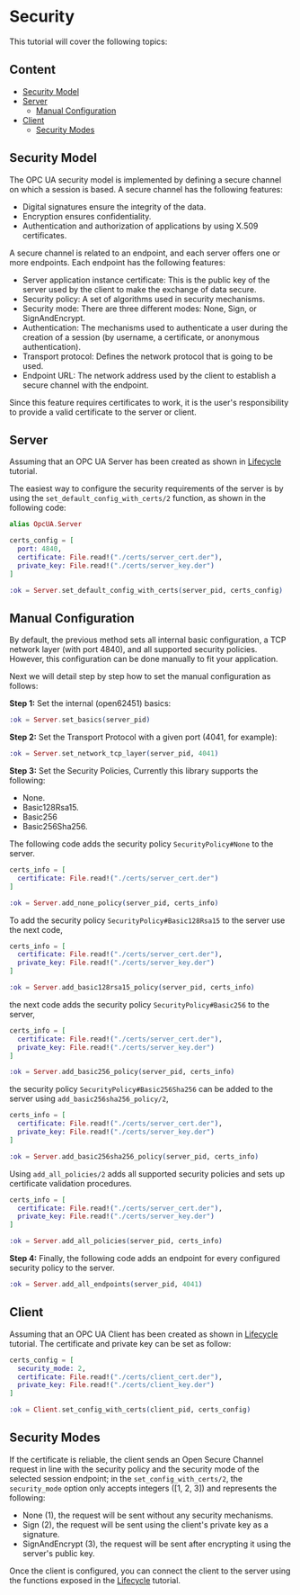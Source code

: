 # Security

This tutorial will cover the following topics:

## Content

- [Security Model](#security-model)
- [Server](#server)
  - [Manual Configuration](#manual-configuration)
- [Client](#client)
  - [Security Modes](#connection)

## Security Model

The OPC UA security model is implemented by defining a secure channel on which a session is based. A secure channel has the following features:
* Digital signatures ensure the integrity of the data.
* Encryption ensures confidentiality.
* Authentication and authorization of applications by using X.509 certificates.

A secure channel is related to an endpoint, and each server offers one or more endpoints.
Each endpoint has the following features:
* Server application instance certificate: This is the public key of the server used by the client to make the exchange of data secure.
* Security policy: A set of algorithms used in security mechanisms.
* Security mode: There are three different modes: None, Sign, or SignAndEncrypt.
* Authentication: The mechanisms used to authenticate a user during the creation of a session (by username, a certificate, or anonymous authentication).
* Transport protocol: Defines the network protocol that is going to be used.
* Endpoint URL: The network address used by the client to establish a secure channel with the endpoint.

Since this feature requires certificates to work, it is the user's responsibility to provide a valid certificate to the server or client.

## Server

Assuming that an OPC UA Server has been created as shown in [Lifecycle](https://hexdocs.pm/opex62541/doc/lifecycle.html) tutorial.

The easiest way to configure the security requirements of the server is by using the `set_default_config_with_certs/2` function, as shown in the following code:

```elixir
alias OpcUA.Server

certs_config = [
  port: 4840,
  certificate: File.read!("./certs/server_cert.der"),
  private_key: File.read!("./certs/server_key.der")
]

:ok = Server.set_default_config_with_certs(server_pid, certs_config)
```

## Manual Configuration

By default, the previous method sets all internal basic configuration, a TCP network layer (with port 4840), and all supported security policies. However, this configuration can be done manually to fit your application.

Next we will detail step by step how to set the manual configuration as follows:

**Step 1:**  Set the internal (open62451) basics:

```elixir
:ok = Server.set_basics(server_pid)
```

**Step 2:**  Set the Transport Protocol with a given port (4041, for example):

```elixir
:ok = Server.set_network_tcp_layer(server_pid, 4041)
```

**Step 3:**  Set the Security Policies, Currently this library supports the following:
  * None.
  * Basic128Rsa15.
  * Basic256
  * Basic256Sha256.

The following code adds the security policy ``SecurityPolicy#None`` to the server.

```elixir
certs_info = [
  certificate: File.read!("./certs/server_cert.der")
]

:ok = Server.add_none_policy(server_pid, certs_info)
```

To add the security policy ``SecurityPolicy#Basic128Rsa15`` to the server use the next code,

```elixir
certs_info = [
  certificate: File.read!("./certs/server_cert.der"),
  private_key: File.read!("./certs/server_key.der")
]

:ok = Server.add_basic128rsa15_policy(server_pid, certs_info)
```

the next code adds the security policy ``SecurityPolicy#Basic256`` to the server,

```elixir
certs_info = [
  certificate: File.read!("./certs/server_cert.der"),
  private_key: File.read!("./certs/server_key.der")
]

:ok = Server.add_basic256_policy(server_pid, certs_info)
```

the security policy ``SecurityPolicy#Basic256Sha256`` can be added to the server using `add_basic256sha256_policy/2`,

```elixir
certs_info = [
  certificate: File.read!("./certs/server_cert.der"),
  private_key: File.read!("./certs/server_key.der")
]

:ok = Server.add_basic256sha256_policy(server_pid, certs_info)
```

Using `add_all_policies/2` adds all supported security policies and sets up certificate validation procedures.

```elixir
certs_info = [
  certificate: File.read!("./certs/server_cert.der"),
  private_key: File.read!("./certs/server_key.der")
]

:ok = Server.add_all_policies(server_pid, certs_info)
```

**Step 4:** Finally, the following code adds an endpoint for every configured security policy to the server.

```elixir
:ok = Server.add_all_endpoints(server_pid, 4041)
```

## Client

Assuming that an OPC UA Client has been created as shown in [Lifecycle](https://hexdocs.pm/opex62541/doc/lifecycle.html) tutorial. The certificate and private key can be set as follow:

```elixir
certs_config = [
  security_mode: 2,
  certificate: File.read!("./certs/client_cert.der"),
  private_key: File.read!("./certs/client_key.der")
]

:ok = Client.set_config_with_certs(client_pid, certs_config)
```

## Security Modes

If the certificate is reliable, the client sends an Open Secure Channel request in line with the security policy and the security mode of the selected session endpoint; in the `set_config_with_certs/2`, the `security_mode` option only accepts integers ([1, 2, 3]) and represents the following:
* None (1), the request will be sent without any security mechanisms.
* Sign (2), the request will be sent using the client's private key as a signature.
* SignAndEncrypt (3), the request will be sent after encrypting it using the server's public key.

Once the client is configured, you can connect the client to the server using the functions exposed in the [Lifecycle](https://hexdocs.pm/opex62541/doc/lifecycle.html) tutorial.